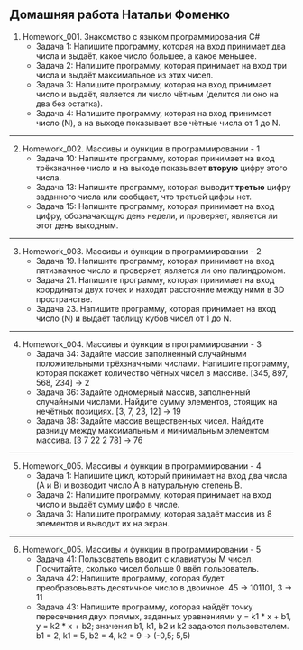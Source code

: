 ## Домашняя работа Натальи Фоменко

1. Homework_001. Знакомство с языком программирования С#
    * Задача 1: Напишите программу, которая на вход принимает два числа и выдаёт, какое число большее, а какое меньшее. 
    * Задача 2: Напишите программу, которая принимает на вход три числа и выдаёт максимальное из этих чисел.
    * Задача 3: Напишите программу, которая на вход принимает число и выдаёт, является ли число чётным (делится ли оно на два без остатка).
    * Задача 4: Напишите программу, которая на вход принимает число (N), а на выходе показывает все чётные числа от 1 до N.
___
2. Homework_002. Массивы и функции в программировании - 1
    * Задача 10: Напишите программу, которая принимает на вход трёхзначное число и на выходе показывает __вторую__ цифру этого числа.
    * Задача 13: Напишите программу, которая выводит __третью__ цифру заданного числа или сообщает, что третьей цифры нет.
    * Задача 15: Напишите программу, которая принимает на вход цифру, обозначающую день недели, и проверяет, является ли этот день выходным.
___
3. Homework_003. Массивы и функции в программировании - 2 
    * Задача 19. Напишите программу, которая принимает на вход пятизначное число и проверяет, является ли оно палиндромом.
    * Задача 21. Напишите программу, которая принимает на вход координаты двух точек и находит расстояние между ними в 3D пространстве.
    * Задача 23. Напишите программу, которая принимает на вход число (N) и выдаёт таблицу кубов чисел от 1 до N.
___
4. Homework_004. Массивы и функции в программировании - 3
    * Задача 34: Задайте массив заполненный случайными положительными трёхзначными числами. Напишите программу, которая покажет количество чётных чисел в массиве. [345, 897, 568, 234] -> 2
    * Задача 36: Задайте одномерный массив, заполненный случайными числами. Найдите сумму элементов, стоящих на нечётных позициях. [3, 7, 23, 12] -> 19
    * Задача 38: Задайте массив вещественных чисел. Найдите разницу между максимальным и минимальным элементом массива. [3 7 22 2 78] -> 76
___
5. Homework_005. Массивы и функции в программировании - 4 
    * Задача 1: Напишите цикл, который принимает на вход два числа (A и B) и возводит число A в натуральную степень B.
    * Задача 2: Напишите программу, которая принимает на вход число и выдаёт сумму цифр в числе.
    * Задача 3: Напишите программу, которая задаёт массив из 8 элементов и выводит их на экран.
___
6. Homework_005. Массивы и функции в программировании - 5
    * Задача 41: Пользователь вводит с клавиатуры M чисел. Посчитайте, сколько чисел больше 0 ввёл пользователь.
    * Задача 42: Напишите программу, которая будет преобразовывать десятичное число в двоичное. 45 -> 101101, 3 -> 11
    * Задача 43: Напишите программу, которая найдёт точку пересечения двух прямых, заданных уравнениями y = k1 * x + b1, y = k2 * x + b2; значения b1, k1, b2 и k2 задаются пользователем. b1 = 2, k1 = 5, b2 = 4, k2 = 9 -> (-0,5; 5,5)



   